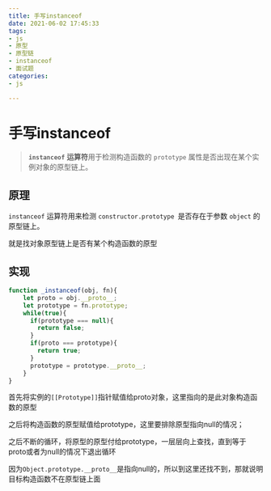 ```yaml
---
title: 手写instanceof
date: 2021-06-02 17:45:33
tags:
- js
- 原型
- 原型链
- instanceof
- 面试题
categories:
- js

---
```


# 手写instanceof

> **`instanceof`** **运算符**用于检测构造函数的 `prototype` 属性是否出现在某个实例对象的原型链上。

## 原理

`instanceof` 运算符用来检测 `constructor.prototype `是否存在于参数 `object` 的原型链上。

就是找对象原型链上是否有某个构造函数的原型



## 实现

```js
function _instanceof(obj, fn){
    let proto = obj.__proto__;
    let prototype = fn.prototype;
    while(true){
      if(prototype === null){
        return false;
      }
      if(proto === prototype){
        return true;
      }
      prototype = prototype.__proto__;
    }
}
```

首先将实例的`[[Prototype]]`指针赋值给proto对象，这里指向的是此对象构造函数的原型

之后将构造函数的原型赋值给prototype，这里要排除原型指向null的情况；

之后不断的循环，将原型的原型付给prototype，一层层向上查找，直到等于proto或者为null的情况下退出循环

因为`Object.prototype.__proto__`是指向null的，所以到这里还找不到，那就说明目标构造函数不在原型链上面